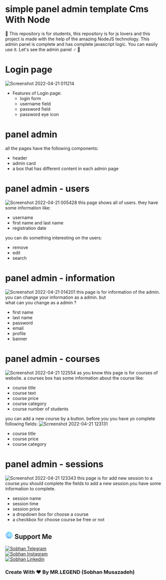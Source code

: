 # simple panel admin template Cms With Node
📍 This repository is for students, this repository is for js lovers and this project is made with the help of the amazing NodeJS technology. This admin panel is complete and has complete javascript logic. You can easily use it.
Let's see the admin panel ♂️ 🏃
# Login page
![Screenshot 2022-04-21 011214](https://user-images.githubusercontent.com/89915857/164319276-6399e8e5-7a0f-453b-84a9-aec145199423.png)
- Features of Login page:
  - login form
  - username field
  - password field
  - password eye icon
# panel admin
all the pages have the following components:
- header 
- admin card
- a box that has different content in each admin page
# panel admin - users
![Screenshot 2022-04-21 005428](https://user-images.githubusercontent.com/89915857/164319687-de11a3d2-c163-4b5f-b9d1-58c70c7afda7.png)
this page shows all of users. they have some information like: 
- username
- first name and last name
- registration date <br>

you can do something interesting on the users:
- remove
- edit
- search 
# panel admin - information
![Screenshot 2022-04-21 014201](https://user-images.githubusercontent.com/89915857/164323796-f7d6a292-6ba2-4191-9d1d-cece59769bf1.png)
this page is for information of the admin. you can change your information as a admin. but <br> 
what can you change as a admin ? 
- first name
- last name
- password
- email
- profile 
- banner 
# panel admin - courses
![Screenshot 2022-04-21 122554](https://user-images.githubusercontent.com/89915857/164407323-c8182f7b-9bfa-415f-a642-6fdc42c7244a.png)
as you know this page is for courses of website. a courses box has some information about the course like:
- course title
- course text
- course price
- course category
- course number of students

you can add a new course by a button. before you you have yo complete following fields:
![Screenshot 2022-04-21 123131](https://user-images.githubusercontent.com/89915857/164408398-62d397de-1d32-4b93-aa2e-b9d8c23c2eca.png)
- course title
- course price
- course category
# panel admin - sessions
![Screenshot 2022-04-21 123343](https://user-images.githubusercontent.com/89915857/164408790-3e8e42cd-ba3d-41db-a49a-13deab4c10ce.png)
this page is for add new session to a course.you should complete the fields to add a new session.you have some information to complete.
- session name 
- session time
- session price
- a dropdown box for choose a course
- a checkbox for choose course be free or not

## <img src="https://github.com/Tarikul-Islam-Anik/tarikul-islam-anik/raw/main/assets/images/Globe%20with%20Meridians.png" alt="Slightly Smiling Face" width="25" height="25"/> Support Me

<a href="https://t.me/soobhhan"><img src="https://github.com/gauravghongde/social-icons/blob/master/PNG/Color/Telegram.png?raw=true" width="18" title="Sobhan"> Telegram</a><br>
<a href="https://instagram.com/sobhan.__.85"><img src="https://upload.wikimedia.org/wikipedia/commons/thumb/5/58/Instagram-Icon.png/1024px-Instagram-Icon.png" width="18" title="Sobhan"> Instagram</a><br>
<a href="https://www.linkedin.com/in/sobhan-musazadeh"><img src="https://github.com/gauravghongde/social-icons/blob/master/PNG/Color/LinkedIN.png?raw=true" width="18" title="Sobhan"> Linkedin</a>

### Create With ❤️ By MR.LEGEND (Sobhan Musazadeh)
